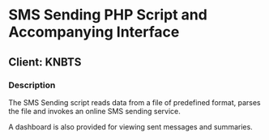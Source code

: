 # SMS Sending PHP Script and Accompanying Interface
## Client: KNBTS
### Description
The SMS Sending script reads data from a file of predefined format, parses the file and invokes an online SMS sending service.

A dashboard is also provided for viewing sent messages and summaries.
